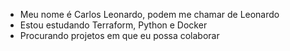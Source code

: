 - Meu nome é Carlos Leonardo, podem me chamar de Leonardo
- Estou estudando Terraform, Python e Docker
- Procurando projetos em que eu possa colaborar

<!---
carlosleoliveira/carlosleoliveira is a ✨ special ✨ repository because its `README.md` (this file) appears on your GitHub profile.
You can click the Preview link to take a look at your changes.
--->
